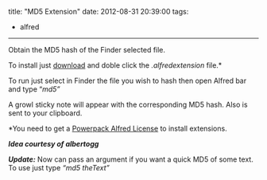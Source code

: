 title: "MD5 Extension"
date: 2012-08-31 20:39:00
tags:
- alfred
---

Obtain the MD5 hash of the Finder selected file.

<!-- more -->

To install just [<span class="s1">download</span>](https://github.com/downloads/jonathanwiesel/Enforcer-Projects-/MD5.alfredextension) and doble click the _.alfredextension_ file.*

To run just select in Finder the file you wish to hash then open Alfred bar and type “_md5”_

A growl sticky note will appear with the corresponding MD5 hash.
 Also is sent to your clipboard.

*You need to get a [<span class="s1">Powerpack Alfred License</span>](http://www.alfredapp.com/) to install extensions.

**_Idea courtesy of albertogg_**

**_Update:_** Now can pass an argument if you want a quick MD5 of some text. To use just type _“md5 theText”_
